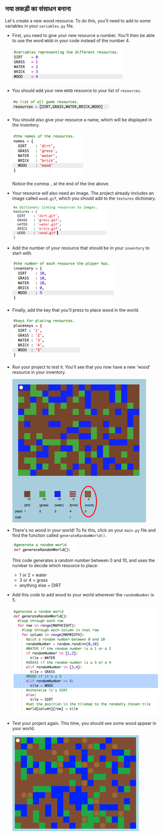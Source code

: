 ## नया लकड़ी का संसाधन बनाना

Let's create a new wood resource. To do this, you'll need to add to some variables in your `variables.py` file.

+ First, you need to give your new resource a number. You'll then be able to use the word `WOOD` in your code instead of the number 4.
    
    ![स्क्रीनशॉट](images/craft-wood-const.png)

+ You should add your new `WOOD` resource to your list of `resources`.
    
    ![स्क्रीनशॉट](images/craft-wood-resources.png)

+ You should also give your resource a name, which will be displayed in the inventory.
    
    ![स्क्रीनशॉट](images/craft-wood-name.png)
    
    Notice the comma `,` at the end of the line above.

+ Your resource will also need an image. The project already includes an image called `wood.gif`, which you should add to the `textures` dictionary.
    
    ![स्क्रीनशॉट](images/craft-wood-texture.png)

+ Add the number of your resource that should be in your `inventory` to start with.
    
    ![स्क्रीनशॉट](images/craft-wood-inventory.png)

+ Finally, add the key that you'll press to place wood in the world.
    
    ![स्क्रीनशॉट](images/craft-wood-placekey.png)

+ Run your project to test it. You'll see that you now have a new 'wood' resource in your inventory.
    
    ![स्क्रीनशॉट](images/craft-wood-test.png)

+ There's no wood in your world! To fix this, click on your `main.py` file and find the function called `generateRandomWorld()`.
    
    ![स्क्रीनशॉट](images/craft-wood-random1.png)
    
    This code generates a random number between 0 and 10, and uses the number to decide which resource to place:
    
    + 1 or 2 = water
    + 3 or 4 = grass
    + anything else = DIRT

+ Add this code to add wood to your world whenever the `randomNumber` is 5.
    
    ![स्क्रीनशॉट](images/craft-wood-random2.png)

+ Test your project again. This time, you should see some wood appear in your world.
    
    ![स्क्रीनशॉट](images/craft-wood-test2.png)